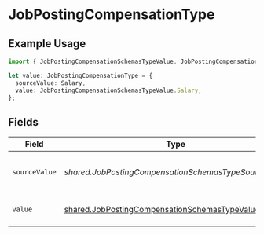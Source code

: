 # JobPostingCompensationType

## Example Usage

```typescript
import { JobPostingCompensationSchemasTypeValue, JobPostingCompensationType } from "@stackone/stackone-client-ts/sdk/models/shared";

let value: JobPostingCompensationType = {
  sourceValue: Salary,
  value: JobPostingCompensationSchemasTypeValue.Salary,
};
```

## Fields

| Field                                                                                                                 | Type                                                                                                                  | Required                                                                                                              | Description                                                                                                           | Example                                                                                                               |
| --------------------------------------------------------------------------------------------------------------------- | --------------------------------------------------------------------------------------------------------------------- | --------------------------------------------------------------------------------------------------------------------- | --------------------------------------------------------------------------------------------------------------------- | --------------------------------------------------------------------------------------------------------------------- |
| `sourceValue`                                                                                                         | *shared.JobPostingCompensationSchemasTypeSourceValue*                                                                 | :heavy_minus_sign:                                                                                                    | The source value of the compensation type.                                                                            | Salary                                                                                                                |
| `value`                                                                                                               | [shared.JobPostingCompensationSchemasTypeValue](../../../sdk/models/shared/jobpostingcompensationschemastypevalue.md) | :heavy_minus_sign:                                                                                                    | The type of the compensation.                                                                                         | salary                                                                                                                |